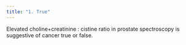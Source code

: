 ```yaml
---
title: "1. True"
---
```

Elevated choline+creatinine : cistine ratio in prostate spectroscopy is suggestive of cancer true or false.

